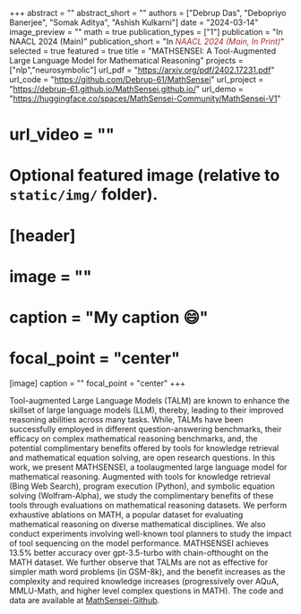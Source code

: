 +++
abstract = ""
abstract_short = ""
authors = ["Debrup Das", "Debopriyo Banerjee", "Somak Aditya", "Ashish Kulkarni"]
date = "2024-03-14"
image_preview = ""
math = true
publication_types = ["1"]
publication = "In NAACL 2024 (Main)"
publication_short = "In <span style='color:brown;'>*NAACL 2024 (Main, In Print)*</span>"
selected = true
featured = true
title = "MATHSENSEI: A Tool-Augmented Large Language Model for Mathematical Reasoning"
projects = ["nlp","neurosymbolic"]
url_pdf = "https://arxiv.org/pdf/2402.17231.pdf"
url_code = "https://github.com/Debrup-61/MathSensei"
url_project = "https://debrup-61.github.io/MathSensei.github.io/"
url_demo = "https://huggingface.co/spaces/MathSensei-Community/MathSensei-V1"
# url_video = ""


# Optional featured image (relative to `static/img/` folder).
# [header]
# image = ""
# caption = "My caption :smile:"
# focal_point = "center"

[image]
caption = ""
focal_point = "center"
+++

Tool-augmented Large Language Models (TALM) are known to enhance the skillset of
large language models (LLM), thereby, leading to their improved reasoning abilities across
many tasks. While, TALMs have been successfully employed in different question-answering
benchmarks, their efficacy on complex mathematical reasoning benchmarks, and, the potential complimentary benefits offered by tools for knowledge retrieval and mathematical equation solving, are open research questions. In this work, we present MATHSENSEI, a toolaugmented large language model for mathematical reasoning. Augmented with tools for knowledge retrieval (Bing Web Search), program execution (Python), and symbolic equation solving (Wolfram-Alpha), we study the
complimentary benefits of these tools through evaluations on mathematical reasoning datasets.
We perform exhaustive ablations on MATH, a popular dataset for evaluating mathematical reasoning on diverse mathematical disciplines. We also conduct experiments involving well-known tool planners to study the impact of tool sequencing on the model performance. MATHSENSEI achieves 13.5% better accuracy over gpt-3.5-turbo with chain-ofthought on the MATH dataset. We further observe that TALMs are not as effective for simpler math word problems (in GSM-8k), and
the benefit increases as the complexity and required knowledge increases (progressively
over AQuA, MMLU-Math, and higher level complex questions in MATH). The code and data are available at <a href="https://github.com/Debrup61/MathSensei">MathSensei-Github</a>.